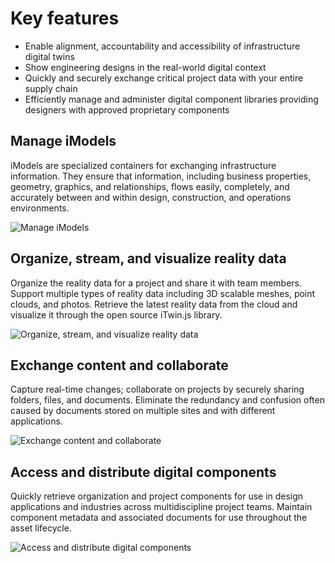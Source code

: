 <!-- Copyright (c) Bentley Systems, Incorporated. All rights reserved.            -->
<!-- See LICENSE in the project root for license terms and full copyright notice. -->

# Key features

- Enable alignment, accountability and accessibility of infrastructure digital twins
- Show engineering designs in the real-world digital context
- Quickly and securely exchange critical project data with your entire supply chain
- Efficiently manage and administer digital component libraries providing designers with approved proprietary components

<div className="feature-tiles">
    <div className="tile-row centered">
        <div>
            <h2>Manage iModels</h2>
            <p>iModels are specialized containers for exchanging infrastructure information. They ensure that information, including business properties, geometry, graphics, and relationships, flows easily, completely, and accurately between and within design, construction, and operations environments.</p>
        </div>
        <img src="/documentation/data-management/iTwinPlatform_illustrations_DTM_01.svg" alt="Manage iModels" title="Manage iModels"/>
    </div>
    <div className="tile-row-reverse centered">
        <div>
            <h2>Organize, stream, and visualize reality data</h2>
            <p>Organize the reality data for a project and share it with team members. Support multiple types of reality data including 3D scalable meshes, point clouds, and photos. Retrieve the latest reality data from the cloud and visualize it through the open source iTwin.js library.</p>
        </div>
        <img src="/documentation/data-management/iTwinPlatform_illustrations_DTM_02.svg" alt="Organize, stream, and visualize reality data" title="Organize, stream, and visualize reality data"/>
    </div>
    <div className="tile-row centered">
        <div>
            <h2>Exchange content and collaborate</h2>
            <p>Capture real-time changes; collaborate on projects by securely sharing folders, files, and documents. Eliminate the redundancy and confusion often caused by documents stored on multiple sites and with different applications.</p>
        </div>
        <img src="/documentation/data-management/iTwinPlatform_illustrations_DTM_03.svg" alt="Exchange content and collaborate" title="Exchange content and collaborate"/>
    </div>
    <div className="tile-row-reverse centered">
        <div>
            <h2>Access and distribute digital components</h2>
            <p>Quickly retrieve organization and project components for use in design applications and industries across multidiscipline project teams. Maintain component metadata and associated documents for use throughout the asset lifecycle.</p>
        </div>
        <img src="/documentation/data-management/iTwinPlatform_illustrations_DTM_04.svg" alt="Access and distribute digital components" title="Access and distribute digital components"/>
    </div>
</div>
